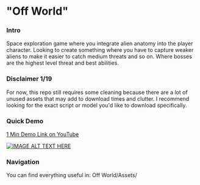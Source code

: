 # "Off World"
### Intro
Space exploration game where you integrate alien anatomy into the player character. Looking to create something where you have to capture weaker aliens to make it easier to catch medium threats and so on. Where bosses are the highest level threat and best abilities.

### Disclaimer 1/19
For now, this repo still requires some cleaning because there are a lot of unused assets that may add to download times and clutter. I recommend looking for the exact script or model you'd like to download specifically.

### Quick Demo
[1 Min Demo Link on YouTube](https://www.youtube.com/watch?v=I9-k-yx-beE&ab_channel=YeetleBandeetle)

[![IMAGE ALT TEXT HERE](https://img.youtube.com/vi/I9-k-yx-beE/1.jpg)](https://www.youtube.com/watch?v=I9-k-yx-beE)

### Navigation
You can find everything useful in: Off World/Assets/ 

